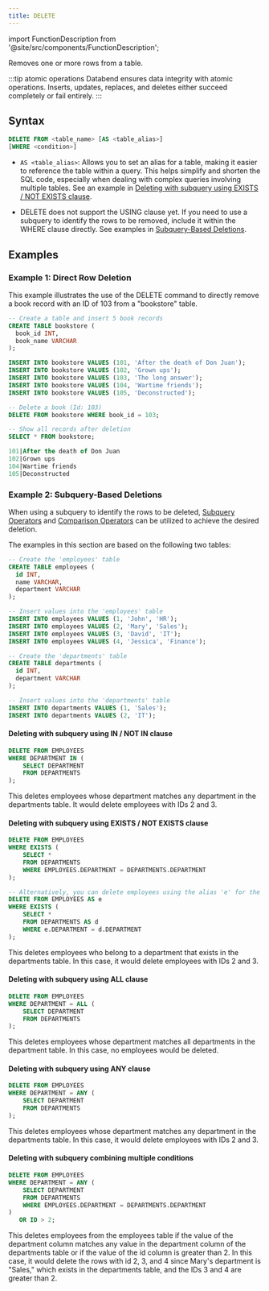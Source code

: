 ```yaml
---
title: DELETE
---
```


import FunctionDescription from '@site/src/components/FunctionDescription';

<FunctionDescription description="Introduced or updated: v1.2.174"/>

Removes one or more rows from a table.

:::tip atomic operations
Databend ensures data integrity with atomic operations. Inserts, updates, replaces, and deletes either succeed completely or fail entirely.
:::

## Syntax

```sql
DELETE FROM <table_name> [AS <table_alias>] 
[WHERE <condition>]
```
- `AS <table_alias>`: Allows you to set an alias for a table, making it easier to reference the table within a query. This helps simplify and shorten the SQL code, especially when dealing with complex queries involving multiple tables. See an example in [Deleting with subquery using EXISTS / NOT EXISTS clause](#deleting-with-subquery-using-exists--not-exists-clause).

- DELETE does not support the USING clause yet. If you need to use a subquery to identify the rows to be removed, include it within the WHERE clause directly. See examples in [Subquery-Based Deletions](#subquery-based-deletions).

## Examples

### Example 1: Direct Row Deletion

This example illustrates the use of the DELETE command to directly remove a book record with an ID of 103 from a "bookstore" table.

```sql
-- Create a table and insert 5 book records
CREATE TABLE bookstore (
  book_id INT,
  book_name VARCHAR
);

INSERT INTO bookstore VALUES (101, 'After the death of Don Juan');
INSERT INTO bookstore VALUES (102, 'Grown ups');
INSERT INTO bookstore VALUES (103, 'The long answer');
INSERT INTO bookstore VALUES (104, 'Wartime friends');
INSERT INTO bookstore VALUES (105, 'Deconstructed');

-- Delete a book (Id: 103)
DELETE FROM bookstore WHERE book_id = 103;

-- Show all records after deletion
SELECT * FROM bookstore;

101|After the death of Don Juan
102|Grown ups
104|Wartime friends
105|Deconstructed
```

### Example 2: Subquery-Based Deletions

When using a subquery to identify the rows to be deleted, [Subquery Operators](../30-query-operators/subquery.md) and [Comparison Operators](../30-query-operators/comparisons/index.md) can be utilized to achieve the desired deletion.

The examples in this section are based on the following two tables:

```sql
-- Create the 'employees' table
CREATE TABLE employees (
  id INT,
  name VARCHAR,
  department VARCHAR
);

-- Insert values into the 'employees' table
INSERT INTO employees VALUES (1, 'John', 'HR');
INSERT INTO employees VALUES (2, 'Mary', 'Sales');
INSERT INTO employees VALUES (3, 'David', 'IT');
INSERT INTO employees VALUES (4, 'Jessica', 'Finance');

-- Create the 'departments' table
CREATE TABLE departments (
  id INT,
  department VARCHAR
);

-- Insert values into the 'departments' table
INSERT INTO departments VALUES (1, 'Sales');
INSERT INTO departments VALUES (2, 'IT');
```

#### Deleting with subquery using IN / NOT IN clause

```sql
DELETE FROM EMPLOYEES
WHERE DEPARTMENT IN (
    SELECT DEPARTMENT
    FROM DEPARTMENTS
);
```
This deletes employees whose department matches any department in the departments table. It would delete employees with IDs 2 and 3.

#### Deleting with subquery using EXISTS / NOT EXISTS clause

```sql
DELETE FROM EMPLOYEES
WHERE EXISTS (
    SELECT *
    FROM DEPARTMENTS
    WHERE EMPLOYEES.DEPARTMENT = DEPARTMENTS.DEPARTMENT
);

-- Alternatively, you can delete employees using the alias 'e' for the 'EMPLOYEES' table and 'd' for the 'DEPARTMENTS' table when their department matches.
DELETE FROM EMPLOYEES AS e
WHERE EXISTS (
    SELECT *
    FROM DEPARTMENTS AS d
    WHERE e.DEPARTMENT = d.DEPARTMENT
);
```
This deletes employees who belong to a department that exists in the departments table. In this case, it would delete employees with IDs 2 and 3.

#### Deleting with subquery using ALL clause

```sql
DELETE FROM EMPLOYEES
WHERE DEPARTMENT = ALL (
    SELECT DEPARTMENT
    FROM DEPARTMENTS
);
```
This deletes employees whose department matches all departments in the department table. In this case, no employees would be deleted.

#### Deleting with subquery using ANY clause

```sql
DELETE FROM EMPLOYEES
WHERE DEPARTMENT = ANY (
    SELECT DEPARTMENT
    FROM DEPARTMENTS
);
```
This deletes employees whose department matches any department in the departments table. In this case, it would delete employees with IDs 2 and 3.

#### Deleting with subquery combining multiple conditions

```sql
DELETE FROM EMPLOYEES
WHERE DEPARTMENT = ANY (
    SELECT DEPARTMENT
    FROM DEPARTMENTS
    WHERE EMPLOYEES.DEPARTMENT = DEPARTMENTS.DEPARTMENT
)
   OR ID > 2;
```

This deletes employees from the employees table if the value of the department column matches any value in the department column of the departments table or if the value of the id column is greater than 2. In this case, it would delete the rows with id 2, 3, and 4 since Mary's department is "Sales," which exists in the departments table, and the IDs 3 and 4 are greater than 2.